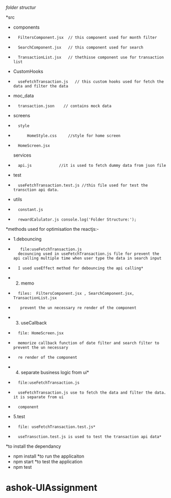 
*folder structur*

*src
*   components
*       FiltersComponent.jsx  // this component used for month filter
*       SearchComponent.jsx   // this component used for search
*       TransactionList.jsx   // thethisse component use for transaction list

*   CustomHooks
*       useFetchTransaction.js   // this custom hooks used for fetch the data and filter the data

*   moc_data
*       transaction.json    // contains mock data

*   screens
*       style
*           HomeStyle.css     //style for home screen

*       HomeScreen.jsx
    services
*       api.js            //it is used to fetch dummy data from json file
*   test
*       useFetchTransaction.test.js //this file used for test the transction api data.
*   utils
*       constant.js
*       rewardCalulator.js console.log('Folder Structure:');



*methods used for optimisation the reactjs:-

*   1.debouncing
*        file:useFetchTransaction.js
        decouncing used in useFetchTransaction.js file for prevent the api calling multiple time when user type the data in search input
*       I used useEffect method for debouncing the api calling*
*   2. memo
*       files:  FiltersComponent.jsx , SearchComponent.jsx, TransactionList.jsx
*        prevent the un necessary re render of the component

*   3. useCallback
*       file: HomeScreen.jsx
*       memorize callback function of date filter and search filter to prevent the un necessary 
*       re render of the component

*   4. separate business logic from ui*
*       file:useFetchTransaction.js 
*       useFetchTransaction.js use to fetch the data and filter the data. it is separate from ui 
*       component

*   5.test
*       file: useFetchTransaction.test.js*
*       useTransction.test.js is used to test the transaction api data*


*to install the dependancy
*   npm install
*to run the applicaiton 
*   npm start
*to test the application
*   npm test


# ashok-UIAssignment
